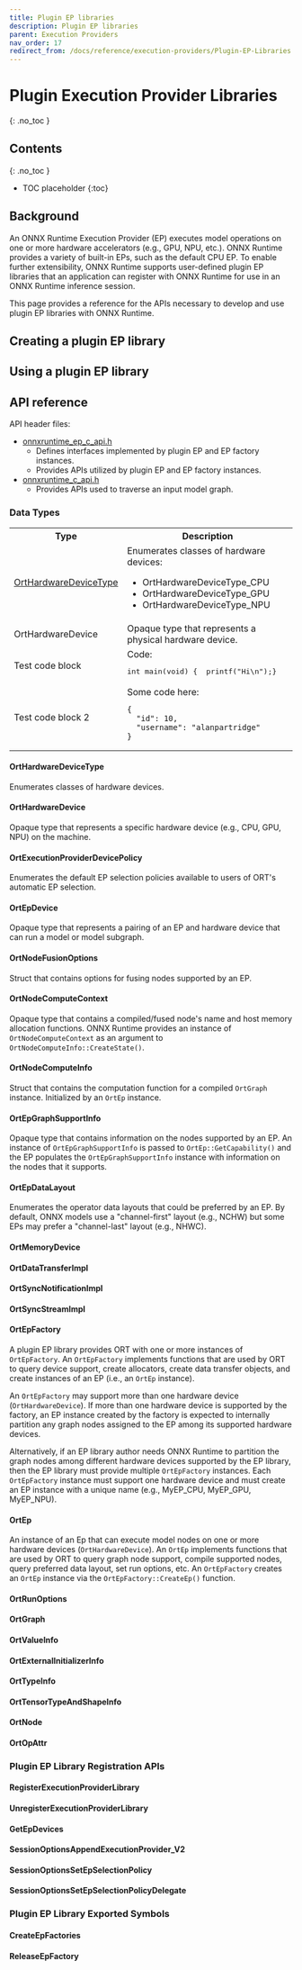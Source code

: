 ```yaml
---
title: Plugin EP libraries
description: Plugin EP libraries
parent: Execution Providers
nav_order: 17
redirect_from: /docs/reference/execution-providers/Plugin-EP-Libraries
---
```


# Plugin Execution Provider Libraries
{: .no_toc }

## Contents
{: .no_toc }

* TOC placeholder
{:toc}

## Background
An ONNX Runtime Execution Provider (EP) executes model operations on one or more hardware accelerators (e.g., GPU, NPU, etc.). ONNX Runtime provides a variety of built-in EPs, such as the default CPU EP. To enable further extensibility, ONNX Runtime supports user-defined plugin EP libraries that an application can register with ONNX Runtime for use in an ONNX Runtime inference session.<br/>

This page provides a reference for the APIs necessary to develop and use plugin EP libraries with ONNX Runtime.

## Creating a plugin EP library

## Using a plugin EP library

## API reference
API header files:
 - [onnxruntime_ep_c_api.h](https://github.com/microsoft/onnxruntime/blob/main/include/onnxruntime/core/session/onnxruntime_ep_c_api.h)
   - Defines interfaces implemented by plugin EP and EP factory instances.
   - Provides APIs utilized by plugin EP and EP factory instances.
 - [onnxruntime_c_api.h](https://github.com/microsoft/onnxruntime/blob/main/include/onnxruntime/core/session/onnxruntime_c_api.h)
   - Provides APIs used to traverse an input model graph.


### Data Types

<!-- Use an HTML table to allow embedding a code block in a cell -->
<table>
<tr>
<th>Type</th>
<th>Description</th>
</tr>

<tr>
<td>
<a href="#ort-hardware-device-type">OrtHardwareDeviceType</a>
</td>
<td>
Enumerates classes of hardware devices:<br>
<ul>
<li>OrtHardwareDeviceType_CPU</li>
<li>OrtHardwareDeviceType_GPU</li>
<li>OrtHardwareDeviceType_NPU</li>
</ul>
</td>
</tr>

<tr>
<td>
OrtHardwareDevice
</td>
<td>
Opaque type that represents a physical hardware device.
</td>
</tr>

<tr>
<td>
Test code block
</td>
<td>
Code:<br/>
<pre lang="c++">int main(void) {&#13;  printf("Hi\n");&#13;}</pre>
</td>
</tr>

<tr>
<td>
Test code block 2
</td>
<td>
Some code here:<br><pre><code>{<br>  "id": 10,<br>  "username": "alanpartridge"<br>}</code></pre>
</td>
</tr>

</table>

#### OrtHardwareDeviceType

Enumerates classes of hardware devices.

#### OrtHardwareDevice

Opaque type that represents a specific hardware device (e.g., CPU, GPU, NPU) on the machine.

#### OrtExecutionProviderDevicePolicy

Enumerates the default EP selection policies available to users of ORT's automatic EP selection.

#### OrtEpDevice

Opaque type that represents a pairing of an EP and hardware device that can run a model or model subgraph.

#### OrtNodeFusionOptions

Struct that contains options for fusing nodes supported by an EP.

#### OrtNodeComputeContext

Opaque type that contains a compiled/fused node's name and host memory allocation functions. ONNX Runtime provides an instance of `OrtNodeComputeContext` as an argument to `OrtNodeComputeInfo::CreateState()`.

#### OrtNodeComputeInfo

Struct that contains the computation function for a compiled `OrtGraph` instance. Initialized by an `OrtEp` instance.

#### OrtEpGraphSupportInfo

Opaque type that contains information on the nodes supported by an EP. An instance of `OrtEpGraphSupportInfo` is passed to `OrtEp::GetCapability()` and the EP populates the `OrtEpGraphSupportInfo` instance with information on the nodes that it supports.

#### OrtEpDataLayout

Enumerates the operator data layouts that could be preferred by an EP. By default, ONNX models use a "channel-first" layout (e.g., NCHW) but some EPs may prefer a "channel-last" layout (e.g., NHWC).

#### OrtMemoryDevice

#### OrtDataTransferImpl

#### OrtSyncNotificationImpl

#### OrtSyncStreamImpl

#### OrtEpFactory

A plugin EP library provides ORT with one or more instances of `OrtEpFactory`. An `OrtEpFactory` implements functions that are used by ORT to query device support, create allocators, create data transfer objects, and create instances of an EP (i.e., an `OrtEp` instance).<br/>

An `OrtEpFactory` may support more than one hardware device (`OrtHardwareDevice`). If more than one hardware device is supported by the factory, an EP instance created by the factory is expected to internally partition any graph nodes assigned to the EP among its supported hardware devices.<br/>

Alternatively, if an EP library author needs ONNX Runtime to partition the graph nodes among different hardware devices supported by the EP library, then the EP library must provide multiple `OrtEpFactory` instances. Each `OrtEpFactory` instance must support one hardware device and must create an EP instance with a unique name (e.g., MyEP_CPU, MyEP_GPU, MyEP_NPU).

#### OrtEp

An instance of an Ep that can execute model nodes on one or more hardware devices (`OrtHardwareDevice`). An `OrtEp` implements functions that are used by ORT to query graph node support, compile supported nodes, query preferred data layout, set run options, etc. An `OrtEpFactory` creates an `OrtEp` instance via the `OrtEpFactory::CreateEp()` function.

#### OrtRunOptions

#### OrtGraph

#### OrtValueInfo

#### OrtExternalInitializerInfo

#### OrtTypeInfo

#### OrtTensorTypeAndShapeInfo

#### OrtNode

#### OrtOpAttr

### Plugin EP Library Registration APIs
#### RegisterExecutionProviderLibrary

#### UnregisterExecutionProviderLibrary

#### GetEpDevices

#### SessionOptionsAppendExecutionProvider_V2

#### SessionOptionsSetEpSelectionPolicy

#### SessionOptionsSetEpSelectionPolicyDelegate


### Plugin EP Library Exported Symbols
#### CreateEpFactories

#### ReleaseEpFactory


